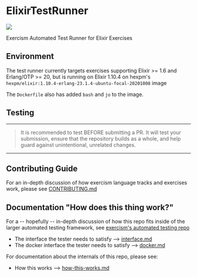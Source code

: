 # ElixirTestRunner

![](https://github.com/exercism/elixir-test-runner/workflows/Elixir%20CI/badge.svg)

Exercism Automated Test Runner for Elixir Exercises

## Environment

The test runner currently targets exercises supporting Elixir >= 1.6 and Erlang/OTP >= 20, but is running on Elixir 1.10.4 on hexpm's `hexpm/elixir:1.10.4-erlang-23.1.4-ubuntu-focal-20201008` image

The `Dockerfile` also has added `bash` and `jo` to the image.

## Testing

---

> It is recommended to test BEFORE submitting a PR. It will test your submission, ensure
> that the repository builds as a whole, and help guard against unintentional, unrelated changes.

---

## Contributing Guide

For an in-depth discussion of how exercism language tracks and exercises work, please see [CONTRIBUTING.md](https://github.com/exercism/elixir-test-runner/blob/master/CONTRIBUTING.md)

## Documentation "How does this thing work?"

For a -- hopefully -- in-depth discussion of how this repo fits inside of the larger automated testing framework, see [exercism's automated testing repo](https://github.com/exercism/automated-tests)

- The interface the tester needs to satisfy --> [interface.md](https://github.com/exercism/automated-tests/blob/master/docs/interface.md)
- The docker interface the tester needs to satisfy --> [docker.md](https://github.com/exercism/automated-tests/blob/master/docs/docker.md)

For documentation about the internals of this repo, please see:

- How this works --> [how-this-works.md](https://github.com/exercism/elixir-test-runner/blob/master/how-this-works.md)
